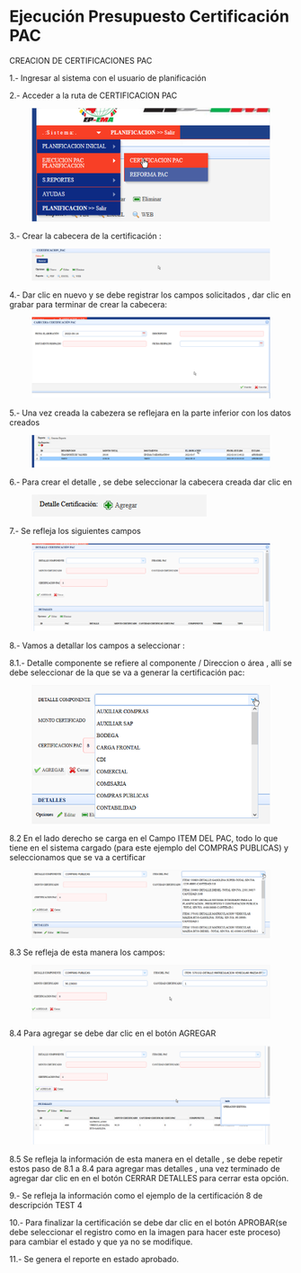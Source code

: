 # Ejecución Presupuesto Certificación PAC

CREACION DE CERTIFICACIONES PAC

1.- Ingresar al sistema con el usuario de planificación

2.- Acceder a la ruta de CERTIFICACION PAC

<figure><img src=".gitbook/assets/image (19).png" alt=""><figcaption></figcaption></figure>

3.- Crear la cabecera de la certificación :

<figure><img src=".gitbook/assets/image (43).png" alt=""><figcaption></figcaption></figure>

4.- Dar clic en nuevo y se debe registrar los campos solicitados , dar clic en grabar para terminar de crear la cabecera:&#x20;

<figure><img src=".gitbook/assets/image (29).png" alt=""><figcaption></figcaption></figure>

5.- Una vez creada la cabezera se reflejara en la parte inferior con los datos creados

<figure><img src=".gitbook/assets/image (14).png" alt=""><figcaption></figcaption></figure>

6.- Para crear el detalle , se debe seleccionar la cabecera creada dar clic en

<figure><img src=".gitbook/assets/image (33).png" alt=""><figcaption></figcaption></figure>

7.- Se refleja los siguientes campos&#x20;

<figure><img src=".gitbook/assets/image (42).png" alt=""><figcaption></figcaption></figure>

8.- Vamos a detallar los campos a seleccionar :

8.1.- Detalle componente se refiere al componente / Direccion o área , allí se debe seleccionar de la que se va a generar la certificación pac:

<figure><img src=".gitbook/assets/image (16).png" alt=""><figcaption></figcaption></figure>

8.2 En el lado derecho se carga en el Campo ITEM DEL PAC, todo lo que tiene en el sistema cargado (para este ejemplo del COMPRAS PUBLICAS) y seleccionamos que se va a certificar

<figure><img src=".gitbook/assets/image (26).png" alt=""><figcaption></figcaption></figure>

8.3 Se refleja de esta manera los campos:

<figure><img src=".gitbook/assets/image (32).png" alt=""><figcaption></figcaption></figure>

8.4 Para agregar se debe dar clic en el botón AGREGAR

<figure><img src=".gitbook/assets/image (41).png" alt=""><figcaption></figcaption></figure>

8.5 Se refleja la información de esta manera en el detalle , se debe repetir estos paso de 8.1 a 8.4 para agregar mas detalles , una vez terminado de agregar dar clic en en el botón CERRAR DETALLES para cerrar esta opción.

9.- Se refleja la  información como el  ejemplo de la certificación 8 de descripción TEST 4

10.- Para finalizar la certificación se debe dar clic en el botón APROBAR(se debe seleccionar el registro como en la imagen para hacer este proceso) para cambiar el estado y que ya no se modifique.

11.- Se genera el reporte en estado aprobado.






